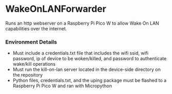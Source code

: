 # WakeOnLANForwarder
 Runs an http webserver on a Raspberry Pi Pico W to allow Wake On LAN capabilities over the internet.
 
 ### Environment Details
 * Must include a credentials.txt file that includes the wifi ssid, wifi password, ip of device to be woken/killed, and password to authenticate wake/kill operations
 * Must run the kill-on-lan server located in the device-side directory on the repository
 * Python files, credentials.txt, and the uping package must be flashed to a Raspberry Pi Pico W and ran with Micropython
